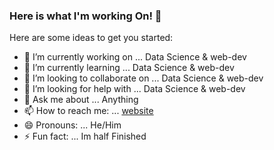 ### Here is what I'm working On! 👋


Here are some ideas to get you started:

- 🔭 I’m currently working on ... Data Science & web-dev
- 🌱 I’m currently learning ... Data Science & web-dev
- 👯 I’m looking to collaborate on ... Data Science & web-dev
- 🤔 I’m looking for help with ... Data Science & web-dev
- 💬 Ask me about ... Anything
- 📫 How to reach me: ... [website](https://jyothiprakashpanaik.github.io/porfolio/)
- 😄 Pronouns: ... He/Him
- ⚡ Fun fact: ... Im half Finished

